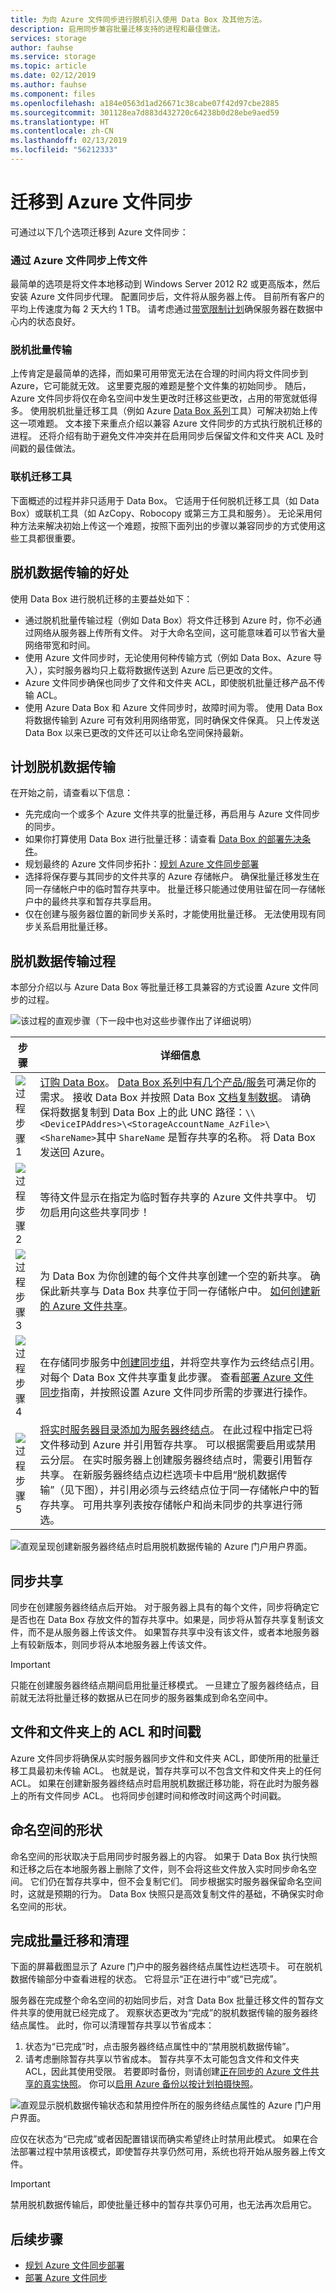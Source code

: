 ```yaml
---
title: 为向 Azure 文件同步进行脱机引入使用 Data Box 及其他方法。
description: 启用同步兼容批量迁移支持的进程和最佳做法。
services: storage
author: fauhse
ms.service: storage
ms.topic: article
ms.date: 02/12/2019
ms.author: fauhse
ms.component: files
ms.openlocfilehash: a184e0563d1ad26671c38cabe07f42d97cbe2885
ms.sourcegitcommit: 301128ea7d883d432720c64238b0d28ebe9aed59
ms.translationtype: HT
ms.contentlocale: zh-CN
ms.lasthandoff: 02/13/2019
ms.locfileid: "56212333"
---
```

# <a name="migrate-to-azure-file-sync"></a>迁移到 Azure 文件同步
可通过以下几个选项迁移到 Azure 文件同步：

### <a name="uploading-files-via-azure-file-sync"></a>通过 Azure 文件同步上传文件
最简单的选项是将文件本地移动到 Windows Server 2012 R2 或更高版本，然后安装 Azure 文件同步代理。 配置同步后，文件将从服务器上传。 目前所有客户的平均上传速度为每 2 天大约 1 TB。
请考虑通过[带宽限制计划](storage-sync-files-server-registration.md#ensuring-azure-file-sync-is-a-good-neighbor-in-your-datacenter)确保服务器在数据中心内的状态良好。

### <a name="offline-bulk-transfer"></a>脱机批量传输
上传肯定是最简单的选择，而如果可用带宽无法在合理的时间内将文件同步到 Azure，它可能就无效。 这里要克服的难题是整个文件集的初始同步。 随后，Azure 文件同步将仅在命名空间中发生更改时迁移这些更改，占用的带宽就低得多。
使用脱机批量迁移工具（例如 Azure [Data Box 系列](https://azure.microsoft.com/services/storage/databox)工具）可解决初始上传这一项难题。 文本接下来重点介绍以兼容 Azure 文件同步的方式执行脱机迁移的进程。 还将介绍有助于避免文件冲突并在启用同步后保留文件和文件夹 ACL 及时间戳的最佳做法。

### <a name="online-migration-tools"></a>联机迁移工具
下面概述的过程并非只适用于 Data Box。 它适用于任何脱机迁移工具（如 Data Box）或联机工具（如 AzCopy、Robocopy 或第三方工具和服务）。 无论采用何种方法来解决初始上传这一个难题，按照下面列出的步骤以兼容同步的方式使用这些工具都很重要。


## <a name="offline-data-transfer-benefits"></a>脱机数据传输的好处
使用 Data Box 进行脱机迁移的主要益处如下：

- 通过脱机批量传输过程（例如 Data Box）将文件迁移到 Azure 时，你不必通过网络从服务器上传所有文件。 对于大命名空间，这可能意味着可以节省大量网络带宽和时间。
- 使用 Azure 文件同步时，无论使用何种传输方式（例如 Data Box、Azure 导入），实时服务器均只上载将数据传送到 Azure 后已更改的文件。
- Azure 文件同步确保也同步了文件和文件夹 ACL，即使脱机批量迁移产品不传输 ACL。
- 使用 Azure Data Box 和 Azure 文件同步时，故障时间为零。 使用 Data Box 将数据传输到 Azure 可有效利用网络带宽，同时确保文件保真。 只上传发送 Data Box 以来已更改的文件还可以让命名空间保持最新。

## <a name="plan-your-offline-data-transfer"></a>计划脱机数据传输
在开始之前，请查看以下信息：

- 先完成向一个或多个 Azure 文件共享的批量迁移，再启用与 Azure 文件同步的同步。
- 如果你打算使用 Data Box 进行批量迁移：请查看 [Data Box 的部署先决条件](../../databox/data-box-deploy-ordered.md#prerequisites)。
- 规划最终的 Azure 文件同步拓扑：[规划 Azure 文件同步部署](storage-sync-files-planning.md)
- 选择将保存要与其同步的文件共享的 Azure 存储帐户。 确保批量迁移发生在同一存储帐户中的临时暂存共享中。 批量迁移只能通过使用驻留在同一存储帐户中的最终共享和暂存共享启用。
- 仅在创建与服务器位置的新同步关系时，才能使用批量迁移。 无法使用现有同步关系启用批量迁移。

## <a name="offline-data-transfer-process"></a>脱机数据传输过程
本部分介绍以与 Azure Data Box 等批量迁移工具兼容的方式设置 Azure 文件同步的过程。

![该过程的直观步骤（下一段中也对这些步骤作出了详细说明）](media/storage-sync-files-offline-data-transfer/data-box-integration-1-600.png)

| 步骤 | 详细信息 |
|---|---------------------------------------------------------------------------------------|
| ![过程步骤 1](media/storage-sync-files-offline-data-transfer/bullet_1.png) | [订购 Data Box](../../databox/data-box-deploy-ordered.md)。 [Data Box 系列中有几个产品/服务](https://azure.microsoft.com/services/storage/databox/data)可满足你的需求。 接收 Data Box 并按照 Data Box [文档复制数据](../../databox/data-box-deploy-copy-data.md#copy-data-to-data-box)。 请确保将数据复制到 Data Box 上的此 UNC 路径：`\\<DeviceIPAddres>\<StorageAccountName_AzFile>\<ShareName>`其中 `ShareName` 是暂存共享的名称。 将 Data Box 发送回 Azure。 |
| ![过程步骤 2](media/storage-sync-files-offline-data-transfer/bullet_2.png) | 等待文件显示在指定为临时暂存共享的 Azure 文件共享中。 切勿启用向这些共享同步！ |
| ![过程步骤 3](media/storage-sync-files-offline-data-transfer/bullet_3.png) | 为 Data Box 为你创建的每个文件共享创建一个空的新共享。 确保此新共享与 Data Box 共享位于同一存储帐户中。 [如何创建新的 Azure 文件共享](storage-how-to-create-file-share.md)。 |
| ![过程步骤 4](media/storage-sync-files-offline-data-transfer/bullet_4.png) | 在存储同步服务中[创建同步组](storage-sync-files-deployment-guide.md#create-a-sync-group-and-a-cloud-endpoint)，并将空共享作为云终结点引用。 对每个 Data Box 文件共享重复此步骤。 查看[部署 Azure 文件同步](storage-sync-files-deployment-guide.md)指南，并按照设置 Azure 文件同步所需的步骤进行操作。 |
| ![过程步骤 5](media/storage-sync-files-offline-data-transfer/bullet_5.png) | [将实时服务器目录添加为服务器终结点](storage-sync-files-deployment-guide.md#create-a-server-endpoint)。 在此过程中指定已将文件移动到 Azure 并引用暂存共享。 可以根据需要启用或禁用云分层。 在实时服务器上创建服务器终结点时，需要引用暂存共享。 在新服务器终结点边栏选项卡中启用“脱机数据传输”（见下图），并引用必须与云终结点位于同一存储帐户中的暂存共享。 可用共享列表按存储帐户和尚未同步的共享进行筛选。 |

![直观呈现创建新服务器终结点时启用脱机数据传输的 Azure 门户用户界面。](media/storage-sync-files-offline-data-transfer/data-box-integration-2-600.png)

## <a name="syncing-the-share"></a>同步共享
同步在创建服务器终结点后开始。 对于服务器上具有的每个文件，同步将确定它是否也在 Data Box 存放文件的暂存共享中。如果是，同步将从暂存共享复制该文件，而不是从服务器上传该文件。 如果暂存共享中没有该文件，或者本地服务器上有较新版本，则同步将从本地服务器上传该文件。

> [!IMPORTANT]
> 只能在创建服务器终结点期间启用批量迁移模式。 一旦建立了服务器终结点，目前就无法将批量迁移的数据从已在同步的服务器集成到命名空间中。

## <a name="acls-and-timestamps-on-files-and-folders"></a>文件和文件夹上的 ACL 和时间戳
Azure 文件同步将确保从实时服务器同步文件和文件夹 ACL，即使所用的批量迁移工具最初未传输 ACL。 也就是说，暂存共享可以不包含文件和文件夹上的任何 ACL。 如果在创建新服务器终结点时启用脱机数据迁移功能，将在此时为服务器上的所有文件同步 ACL。 也将同步创建时间和修改时间这两个时间戳。

## <a name="shape-of-the-namespace"></a>命名空间的形状
命名空间的形状取决于启用同步时服务器上的内容。 如果于 Data Box 执行快照和迁移之后在本地服务器上删除了文件，则不会将这些文件放入实时同步命名空间。 它们仍在暂存共享中，但不会复制它们。 同步根据实时服务器保留命名空间时，这就是预期的行为。 Data Box 快照只是高效复制文件的基础，不确保实时命名空间的形状。

## <a name="finishing-bulk-migration-and-clean-up"></a>完成批量迁移和清理
下面的屏幕截图显示了 Azure 门户中的服务器终结点属性边栏选项卡。 可在脱机数据传输部分中查看进程的状态。 它将显示“正在进行中”或“已完成”。

服务器在完成整个命名空间的初始同步后，对含 Data Box 批量迁移文件的暂存文件共享的使用就已经完成了。 观察状态更改为“完成”的脱机数据传输的服务器终结点属性。 此时，你可以清理暂存共享以节省成本：

1. 状态为“已完成”时，点击服务器终结点属性中的“禁用脱机数据传输”。
2. 请考虑删除暂存共享以节省成本。 暂存共享不太可能包含文件和文件夹 ACL，因此其使用受限。 若要即时备份，则请创建[正在同步的 Azure 文件共享的真实快照](storage-snapshots-files.md)。 你可以[启用 Azure 备份以按计划拍摄快照]( ../../backup/backup-azure-files.md)。

![直观显示脱机数据传输状态和禁用控件所在的服务终结点属性的 Azure 门户用户界面。](media/storage-sync-files-offline-data-transfer/data-box-integration-3-444.png)

应仅在状态为“已完成”或者因配置错误而确实希望终止时禁用此模式。 如果在合法部署过程中禁用该模式，即使暂存共享仍然可用，系统也将开始从服务器上传文件。

> [!IMPORTANT]
> 禁用脱机数据传输后，即使批量迁移中的暂存共享仍可用，也无法再次启用它。

## <a name="next-steps"></a>后续步骤
- [规划 Azure 文件同步部署](storage-sync-files-planning.md)
- [部署 Azure 文件同步](storage-sync-files-deployment-guide.md)
